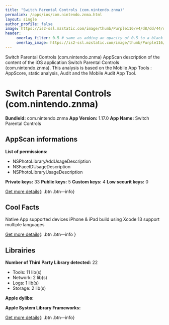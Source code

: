 ```yaml
---
title: "Switch Parental Controls (com.nintendo.znma)"
permalink: /apps/ios/com.nintendo.znma.html
layout: single
author_profile: false
image: https://is2-ssl.mzstatic.com/image/thumb/Purple116/v4/d8/dd/44/d8dd44f5-aa5a-5963-511a-18cb75385bd3/AppIcon-1x_U007emarketing-0-7-0-0-85-220.png/512x512bb.jpg
header: 
     overlay_filter: 0.5 # same as adding an opacity of 0.5 to a black background
     overlay_image: https://is2-ssl.mzstatic.com/image/thumb/Purple116/v4/d8/dd/44/d8dd44f5-aa5a-5963-511a-18cb75385bd3/AppIcon-1x_U007emarketing-0-7-0-0-85-220.png/512x512bb.jpg
---
```

Switch Parental Controls (com.nintendo.znma) AppScan description of the content of the iOS application Switch Parental Controls (com.nintendo.znma). This analysis is based on the Mobile App Tools : AppScore, static analysis, Audit and the Mobile Audit App Tool.

# Switch Parental Controls (com.nintendo.znma)

**BundleId:** com.nintendo.znma
**App Version:** 1.17.0
**App Name:** Switch Parental Controls


## AppScan informations 

**List of permissions:** 
- NSPhotoLibraryAddUsageDescription
- NSFaceIDUsageDescription
- NSPhotoLibraryUsageDescription
  
  
**Private keys:** 33
**Public keys:** 5
**Custom keys:** 4
**Low securit keys:** 0
  
[Get more details](/pricing.html){: .btn .btn--info}

## Cool Facts

Native App
supported devices iPhone & iPad
build using Xcode 13
support multiple languages
  
[Get more details](/pricing.html){: .btn .btn--info }

## Librairies 
**Number of Third Party Library detected:** 22
- Tools: 11 lib(s)
- Network: 2 lib(s)
- Logs: 1 lib(s)
- Storage: 2 lib(s)


**Apple dylibs:**


**Apple System Library Frameworks:**


  
[Get more details](/pricing.html){: .btn .btn--info}

